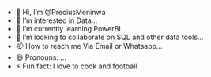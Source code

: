 - 👋 Hi, I’m @PreciusMeninwa
- 👀 I’m interested in Data...
- 🌱 I’m currently learning PowerBI...
- 💞️ I’m looking to collaborate on SQL and other data tools...
- 📫 How to reach me Via Email or Whatsapp...
- 😄 Pronouns: ...
- ⚡ Fun fact: I love to cook and football

<!---
mummylittleboy/mummylittleboy is a ✨ special ✨ repository because its `README.md` (this file) appears on your GitHub profile.
You can click the Preview link to take a look at your changes.
--->
